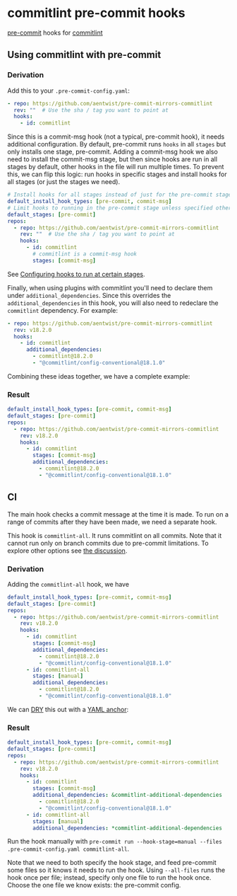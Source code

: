 # commitlint pre-commit hooks

[pre-commit](https://github.com/pre-commit/pre-commit) hooks for [commitlint](https://github.com/conventional-changelog/commitlint)

## Using commitlint with pre-commit

### Derivation

Add this to your `.pre-commit-config.yaml`:

```yaml
- repo: https://github.com/aentwist/pre-commit-mirrors-commitlint
  rev: ""  # Use the sha / tag you want to point at
  hooks:
    - id: commitlint
```

Since this is a commit-msg hook (not a typical, pre-commit hook), it needs additional configuration. By default, pre-commit runs `hooks` in all `stages` but only installs one stage, pre-commit. Adding a commit-msg hook we also need to install the commit-msg stage, but then since hooks are run in all stages by default, other hooks in the file will run multiple times. To prevent this, we can flip this logic: run hooks in specific stages and install hooks for all stages (or just the stages we need).

```yaml
# Install hooks for all stages instead of just for the pre-commit stage.
default_install_hook_types: [pre-commit, commit-msg]
# Limit hooks to running in the pre-commit stage unless specified otherwise.
default_stages: [pre-commit]
repos:
  - repo: https://github.com/aentwist/pre-commit-mirrors-commitlint
    rev: ""  # Use the sha / tag you want to point at
    hooks:
      - id: commitlint
        # commitlint is a commit-msg hook
        stages: [commit-msg]
```

See [Configuring hooks to run at certain stages](https://pre-commit.com/#confining-hooks-to-run-at-certain-stages).

Finally, when using plugins with commitlint you'll need to declare them under `additional_dependencies`. Since this overrides the `additional_dependencies` in this hook, you will also need to redeclare the `commitlint` dependency. For example:

```yaml
- repo: https://github.com/aentwist/pre-commit-mirrors-commitlint
  rev: v18.2.0
  hooks:
    - id: commitlint
      additional_dependencies:
        - commitlint@18.2.0
        - "@commitlint/config-conventional@18.1.0"
```

Combining these ideas together, we have a complete example:

### Result

```yaml
default_install_hook_types: [pre-commit, commit-msg]
default_stages: [pre-commit]
repos:
  - repo: https://github.com/aentwist/pre-commit-mirrors-commitlint
    rev: v18.2.0
    hooks:
      - id: commitlint
        stages: [commit-msg]
        additional_dependencies:
          - commitlint@18.2.0
          - "@commitlint/config-conventional@18.1.0"
```

## CI

The main hook checks a commit message at the time it is made. To run on a range of commits after they have been made, we need a separate hook.

This hook is `commitlint-all`. It runs commitlint on all commits. Note that it cannot run only on branch commits due to pre-commit limitations. To explore other options see [the discussion](https://github.com/aentwist/pre-commit-mirrors-commitlint/discussions/1).

### Derivation

Adding the `commitlint-all` hook, we have

```yaml
default_install_hook_types: [pre-commit, commit-msg]
default_stages: [pre-commit]
repos:
  - repo: https://github.com/aentwist/pre-commit-mirrors-commitlint
    rev: v18.2.0
    hooks:
      - id: commitlint
        stages: [commit-msg]
        additional_dependencies:
          - commitlint@18.2.0
          - "@commitlint/config-conventional@18.1.0"
      - id: commitlint-all
        stages: [manual]
        additional_dependencies:
          - commitlint@18.2.0
          - "@commitlint/config-conventional@18.1.0"
```

We can [DRY](https://en.wikipedia.org/wiki/Don%27t_repeat_yourself) this out with a [YAML anchor](https://support.atlassian.com/bitbucket-cloud/docs/yaml-anchors/):

### Result

```yaml
default_install_hook_types: [pre-commit, commit-msg]
default_stages: [pre-commit]
repos:
  - repo: https://github.com/aentwist/pre-commit-mirrors-commitlint
    rev: v18.2.0
    hooks:
      - id: commitlint
        stages: [commit-msg]
        additional_dependencies: &commitlint-additional-dependencies
          - commitlint@18.2.0
          - "@commitlint/config-conventional@18.1.0"
      - id: commitlint-all
        stages: [manual]
        additional_dependencies: *commitlint-additional-dependencies
```

Run the hook manually with `pre-commit run --hook-stage=manual --files .pre-commit-config.yaml commitlint-all`.

Note that we need to both specify the hook stage, and feed pre-commit some files so it knows it needs to run the hook. Using `--all-files` runs the hook once per file; instead, specify only one file to run the hook once. Choose the one file we know exists: the pre-commit config.
